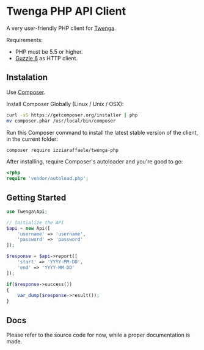 Twenga PHP API Client
======

A very user-friendly PHP client for [Twenga](http://developer.affinitad.com/reportapi/report).

Requirements:
- PHP must be 5.5 or higher.
- [Guzzle 6](https://github.com/guzzle/guzzle) as HTTP client.


## Instalation

Use [Composer](http://getcomposer.org).

Install Composer Globally (Linux / Unix / OSX):

```bash
curl -sS https://getcomposer.org/installer | php
mv composer.phar /usr/local/bin/composer
```

Run this Composer command to install the latest stable version of the client, in the current folder:

```bash
composer require izziaraffaele/twenga-php
```

After installing, require Composer's autoloader and you're good to go:

```php
<?php
require 'vendor/autoload.php';
```


## Getting Started

```php
use Twenga\Api;

// Initialize the API
$api = new Api([
    'username' => 'username',
    'password' => 'password'
]);

$response = $api->report([
    'start' => 'YYYY-MM-DD',
    'end' => 'YYYY-MM-DD'
]);

if($response->success())
{
    var_dump($response->result());
}

```

## Docs

Please refer to the source code for now, while a proper documentation is made.

